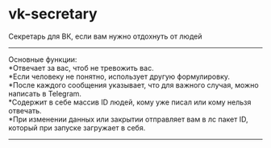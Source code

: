 # vk-secretary
Секретарь для ВК, если вам нужно отдохнуть от людей
___
Основные функции:  
*Отвечает за вас, чтоб не тревожить вас.  
*Если человеку не понятно, использует другую формулировку.  
*После каждого сообщения указывает, что для важного случая, можно написать в Telegram.  
*Содержит в себе массив ID людей, кому уже писал или кому нельзя отвечать.  
*При изменении данных или закрытии  отправляет вам в лс пакет ID, который при запуске загружает в себя.  
___
